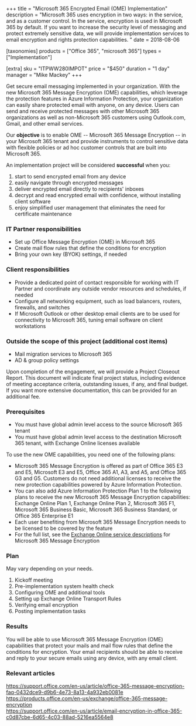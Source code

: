 +++
title = "Microsoft 365 Encrypted Email (OME) Implementation"
description = "Microsoft 365 uses encryption in two ways: in the service, and as a customer control. In the service, encryption is used in Microsoft 365 by default. If you want to increase the security level of messaging and protect extremely sensitive data, we will provide implementation services to email encryption and rights protection capabilities. "
date = 2018-08-06

[taxonomies]
products = ["Office 365", "microsoft 365"]
types = ["Implementation"]

[extra]
sku = "ITPWW280IMPOT"
price = "$450"
duration = "1 day"
manager = "Mike Mackey"
+++

Get secure email messaging implemented in your organization. With the
new Microsoft 365 Message Encryption (OME) capabilities, which
leverage the protection features in Azure Information Protection, your
organization can easily share protected email with anyone, on any device.
Users can send and receive protected messages with other Microsoft 365
organizations as well as non-Microsoft 365 customers using Outlook.com,
Gmail, and other email services.

Our **objective** is to enable OME -- Microsoft 365 Message
Encryption -- in your Microsoft 365 tenant and provide instruments to control
sensitive data with flexible policies or ad hoc customer controls that
are built into Microsoft 365.

An implementation project will be considered **successful** when you:

1.  start to send encrypted email from any device
2.  easily navigate through encrypted messages
3.  deliver encrypted email directly to recipients' inboxes
4.  decrypt and read encrypted email with confidence, without installing
    client software
5.  enjoy simplified user management that eliminates the need for
    certificate maintenance

### IT Partner responsibilities

-   Set up Office Message Encryption (OME) in Microsoft 365
-   Create mail flow rules that define the conditions for encryption
-   Bring your own key (BYOK) settings, if needed

### Client responsibilities

-   Provide a dedicated point of contact responsible for working with IT
    Partner and coordinate any outside vendor resources and schedules, if needed
-   Configure all networking equipment, such as load balancers, routers,
    firewalls, and switches
-   If Microsoft Outlook or other desktop email clients are to be used
    for connectivity to Microsoft 365, tuning email software on client
    workstations

### Outside the scope of this project (additional cost items)

-   Mail migration services to Microsoft 365
-   AD & group policy settings

Upon completion of the engagement, we will provide a Project Closeout
Report. This document will indicate final project status, including
evidence of meeting acceptance criteria, outstanding issues, if any, and final
budget. If you want more extensive documentation, this can be provided
for an additional fee.

### Prerequisites

-   You must have global admin level access to the source Microsoft 365
    tenant
-   You must have global admin level access to the destination Microsoft
    365 tenant, with Exchange Online licenses available

To use the new OME capabilities, you need one of the following
plans:

-   Microsoft 365 Message Encryption is offered as part of Office 365 E3
    and E5, Microsoft E3 and E5, Office 365 A1, A3, and A5, and Office
    365 G3 and G5. Customers do not need additional licenses to receive
    the new protection capabilities powered by Azure Information
    Protection.
-   You can also add Azure Information Protection Plan 1 to the
    following plans to receive the new Microsoft 365 Message Encryption
    capabilities: Exchange Online Plan 1, Exchange Online Plan 2, Microsoft
    365 F1, Microsoft 365 Business Basic, Microsoft 365 Business Standard,
    or Office 365 Enterprise E1
-   Each user benefiting from Microsoft 365 Message Encryption needs to be
    licensed to be covered by the feature
-   For the full list, see the [Exchange Online service
    descriptions](https://docs.microsoft.com/en-us/office365/servicedescriptions/exchange-online-service-description/exchange-online-service-description)
    for Microsoft 365 Message Encryption

### Plan

May vary depending on your needs.

1.  Kickoff meeting
2.  Pre-implementation system health check
3.  Configuring OME and additional tools
4.  Setting up Exchange Online Transport Rules
5.  Verifying email encryption
6.  Posting implementation tasks

### Results

You will be able to use Microsoft 365 Message Encryption (OME)
capabilities that protect your mails and mail flow rules that define the
conditions for encryption. Your email recipients should be able to
receive and reply to your secure emails using any device, with any email
client.

### Relevant articles

<https://support.office.com/en-us/article/office-365-message-encryption-faq-0432dce9-d9b6-4e73-8a13-4a932eb0081e>\
<https://products.office.com/en-us/exchange/office-365-message-encryption>\
<https://support.office.com/en-us/article/email-encryption-in-office-365-c0d87cbe-6d65-4c03-88ad-5216ea5564e8>
